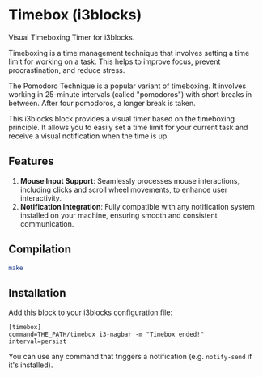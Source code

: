 # Timebox (i3blocks)

Visual Timeboxing Timer for i3blocks.

Timeboxing is a time management technique that involves setting a time limit for working on a task. This helps to improve focus, prevent procrastination, and reduce stress.

The Pomodoro Technique is a popular variant of timeboxing. It involves working in 25-minute intervals (called "pomodoros") with short breaks in between. After four pomodoros, a longer break is taken.

This i3blocks block provides a visual timer based on the timeboxing principle. It allows you to easily set a time limit for your current task and receive a visual notification when the time is up.

## Features

1. **Mouse Input Support**: Seamlessly processes mouse interactions, including clicks and scroll wheel movements, to enhance user interactivity.
2. **Notification Integration**: Fully compatible with any notification system installed on your machine, ensuring smooth and consistent communication.

## Compilation

```sh
make
```

## Installation

Add this block to your i3blocks configuration file:

```
[timebox]
command=THE_PATH/timebox i3-nagbar -m "Timebox ended!"
interval=persist
```

You can use any command that triggers a notification (e.g. `notify-send` if it's installed).
